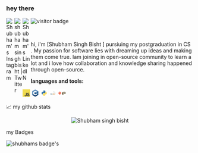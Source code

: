 ### hey there 
<a href="https://www.instagram.com/master_lama/">
  <img align="left" alt="Shubham's Instagram" width="22px" src="https://raw.githubusercontent.com/hussainweb/hussainweb/main/icons/instagram.png" />
</a>
<a href="https://twitter.com/xubu433">
  <img align="left" alt="shubham singh bisht | Twitter" width="22px" src="https://raw.githubusercontent.com/peterthehan/peterthehan/master/assets/twitter.svg" />
</a>
<a href="https://www.linkedin.com/in/shubham-singh-bisht/">
  <img align="left" alt="Shubham's LinkedIN" width="22px" src="https://raw.githubusercontent.com/peterthehan/peterthehan/master/assets/linkedin.svg" />
</a>

![visitor badge](https://visitor-badge.glitch.me/badge?page_id=shubham-singh433.visitor-badge&left_color=red&right_color=green&left_text=HelloVisitors)
 
<br />

hi, i'm [Shubham Singh Bisht ] pursiuing my postgraduation in CS . My passion for software lies with dreaming up ideas and making them come true.
Iam joining in open-source community  to learn a lot and i love how collaboration and knowledge sharing happened through open-source.


**languages and tools:**  

<code><img height="20" src="https://raw.githubusercontent.com/github/explore/80688e429a7d4ef2fca1e82350fe8e3517d3494d/topics/javascript/javascript.png"></code>
<code><img height="20" src="https://raw.githubusercontent.com/github/explore/80688e429a7d4ef2fca1e82350fe8e3517d3494d/topics/cpp/cpp.png"></code>
<code><img height="20" src="https://raw.githubusercontent.com/github/explore/80688e429a7d4ef2fca1e82350fe8e3517d3494d/topics/python/python.png"></code>
<code><img height="20" src="https://raw.githubusercontent.com/github/explore/80688e429a7d4ef2fca1e82350fe8e3517d3494d/topics/mysql/mysql.png"></code>
<code><img height="20" src="https://raw.githubusercontent.com/github/explore/80688e429a7d4ef2fca1e82350fe8e3517d3494d/topics/git/git.png"></code>




📈 my github stats

<p align="center"/> <img src="https://github-readme-stats.vercel.app/api?username=shubham-singh433&show_icons=true&theme=gotham" alt="Shubham singh bisht" />

 my Badges 
<p align="centre"/><img src="https://holopin.me/shubham_bisht" alt="shubhams badge's"/>
